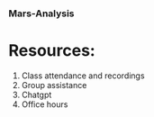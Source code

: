 ### Mars-Analysis
# Resources:
1. Class attendance and recordings
2. Group assistance
3. Chatgpt
4. Office hours
